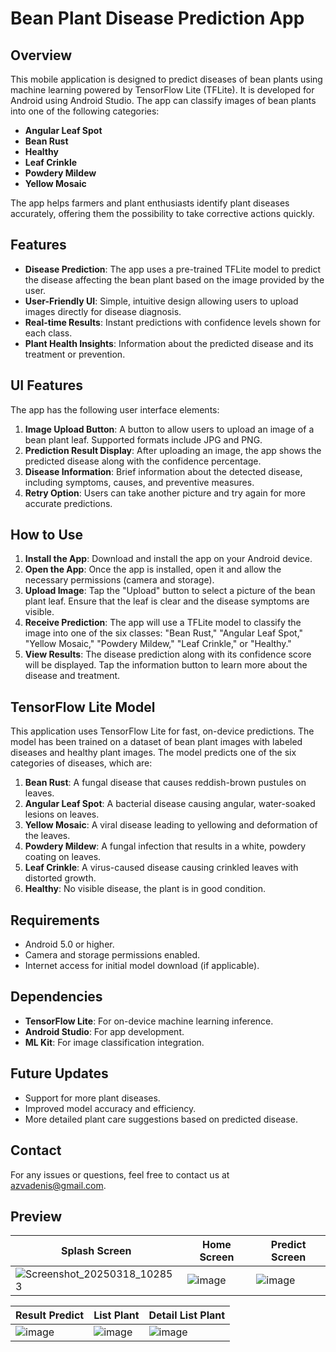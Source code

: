 # Bean Plant Disease Prediction App

## Overview
This mobile application is designed to predict diseases of bean plants using machine learning powered by TensorFlow Lite (TFLite). It is developed for Android using Android Studio. The app can classify images of bean plants into one of the following categories:

- **Angular Leaf Spot**
- **Bean Rust**
- **Healthy**
- **Leaf Crinkle**
- **Powdery Mildew**
- **Yellow Mosaic**

The app helps farmers and plant enthusiasts identify plant diseases accurately, offering them the possibility to take corrective actions quickly.

## Features
- **Disease Prediction**: The app uses a pre-trained TFLite model to predict the disease affecting the bean plant based on the image provided by the user.
- **User-Friendly UI**: Simple, intuitive design allowing users to upload images directly for disease diagnosis.
- **Real-time Results**: Instant predictions with confidence levels shown for each class.
- **Plant Health Insights**: Information about the predicted disease and its treatment or prevention.

## UI Features
The app has the following user interface elements:
1. **Image Upload Button**: A button to allow users to upload an image of a bean plant leaf. Supported formats include JPG and PNG.
2. **Prediction Result Display**: After uploading an image, the app shows the predicted disease along with the confidence percentage.
3. **Disease Information**: Brief information about the detected disease, including symptoms, causes, and preventive measures.
4. **Retry Option**: Users can take another picture and try again for more accurate predictions.

## How to Use
1. **Install the App**: Download and install the app on your Android device.
2. **Open the App**: Once the app is installed, open it and allow the necessary permissions (camera and storage).
3. **Upload Image**: Tap the "Upload" button to select a picture of the bean plant leaf. Ensure that the leaf is clear and the disease symptoms are visible.
4. **Receive Prediction**: The app will use a TFLite model to classify the image into one of the six classes: "Bean Rust," "Angular Leaf Spot," "Yellow Mosaic," "Powdery Mildew," "Leaf Crinkle," or "Healthy."
5. **View Results**: The disease prediction along with its confidence score will be displayed. Tap the information button to learn more about the disease and treatment.

## TensorFlow Lite Model
This application uses TensorFlow Lite for fast, on-device predictions. The model has been trained on a dataset of bean plant images with labeled diseases and healthy plant images. The model predicts one of the six categories of diseases, which are:

1. **Bean Rust**: A fungal disease that causes reddish-brown pustules on leaves.
2. **Angular Leaf Spot**: A bacterial disease causing angular, water-soaked lesions on leaves.
3. **Yellow Mosaic**: A viral disease leading to yellowing and deformation of the leaves.
4. **Powdery Mildew**: A fungal infection that results in a white, powdery coating on leaves.
5. **Leaf Crinkle**: A virus-caused disease causing crinkled leaves with distorted growth.
6. **Healthy**: No visible disease, the plant is in good condition.

## Requirements
- Android 5.0 or higher.
- Camera and storage permissions enabled.
- Internet access for initial model download (if applicable).

## Dependencies
- **TensorFlow Lite**: For on-device machine learning inference.
- **Android Studio**: For app development.
- **ML Kit**: For image classification integration.

## Future Updates
- Support for more plant diseases.
- Improved model accuracy and efficiency.
- More detailed plant care suggestions based on predicted disease.

## Contact
For any issues or questions, feel free to contact us at azvadenis@gmail.com.

## Preview
| Splash Screen        | Home Screen | Predict Screen     |
|-------------------|-------------------|-------------------|
|![Screenshot_20250318_102853](https://github.com/user-attachments/assets/cb71734e-164e-44d7-a761-48b52b01528c) | ![image](https://github.com/user-attachments/assets/ba1fb34b-a125-4cb7-97b0-5cc1f820f624)|![image](https://github.com/user-attachments/assets/6efb8819-3344-44f4-9cc3-c604c9898f32)|

| Result Predict       | List Plant | Detail List Plant |
|-------------------|-------------------|-------------------|
|![image](https://github.com/user-attachments/assets/99f01a40-7641-48c9-915c-1c66459e5c29) | ![image](https://github.com/user-attachments/assets/52727b48-d533-480e-b8da-c4ebd78afb28) |![image](https://github.com/user-attachments/assets/424489c7-c7fc-43d1-8373-470cfe5ce07b)|


